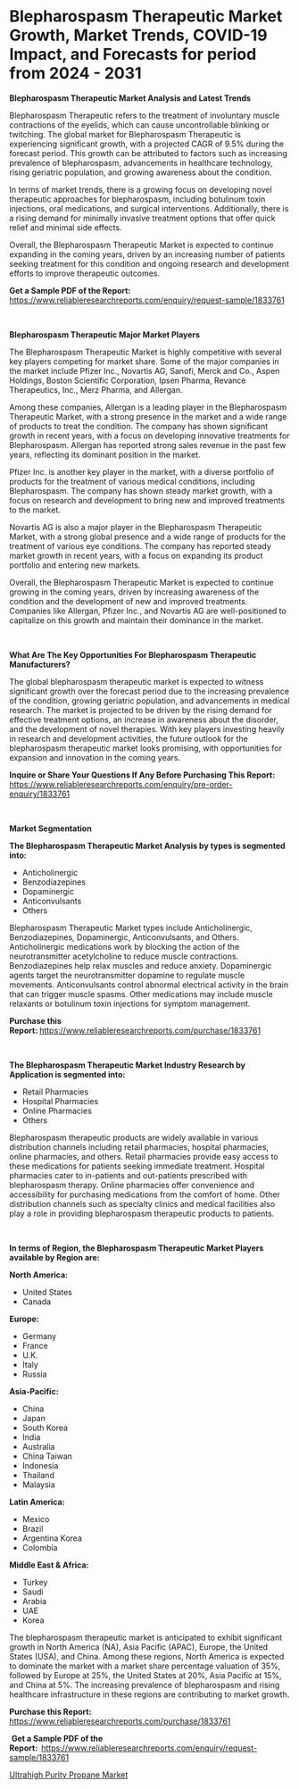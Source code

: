 <p><h1>Blepharospasm Therapeutic Market Growth, Market Trends, COVID-19 Impact, and Forecasts for period from 2024 - 2031</h1></p><p><strong>Blepharospasm Therapeutic Market Analysis and Latest Trends</strong></p>
<p><p>Blepharospasm Therapeutic refers to the treatment of involuntary muscle contractions of the eyelids, which can cause uncontrollable blinking or twitching. The global market for Blepharospasm Therapeutic is experiencing significant growth, with a projected CAGR of 9.5% during the forecast period. This growth can be attributed to factors such as increasing prevalence of blepharospasm, advancements in healthcare technology, rising geriatric population, and growing awareness about the condition.</p><p>In terms of market trends, there is a growing focus on developing novel therapeutic approaches for blepharospasm, including botulinum toxin injections, oral medications, and surgical interventions. Additionally, there is a rising demand for minimally invasive treatment options that offer quick relief and minimal side effects.</p><p>Overall, the Blepharospasm Therapeutic Market is expected to continue expanding in the coming years, driven by an increasing number of patients seeking treatment for this condition and ongoing research and development efforts to improve therapeutic outcomes.</p></p>
<p><strong>Get a Sample PDF of the Report:&nbsp;</strong> <a href="https://www.reliableresearchreports.com/enquiry/request-sample/1833761">https://www.reliableresearchreports.com/enquiry/request-sample/1833761</a></p>
<p>&nbsp;</p>
<p><strong>Blepharospasm Therapeutic Major Market Players</strong></p>
<p><p>The Blepharospasm Therapeutic Market is highly competitive with several key players competing for market share. Some of the major companies in the market include Pfizer Inc., Novartis AG, Sanofi, Merck and Co., Aspen Holdings, Boston Scientific Corporation, Ipsen Pharma, Revance Therapeutics, Inc., Merz Pharma, and Allergan.</p><p>Among these companies, Allergan is a leading player in the Blepharospasm Therapeutic Market, with a strong presence in the market and a wide range of products to treat the condition. The company has shown significant growth in recent years, with a focus on developing innovative treatments for Blepharospasm. Allergan has reported strong sales revenue in the past few years, reflecting its dominant position in the market.</p><p>Pfizer Inc. is another key player in the market, with a diverse portfolio of products for the treatment of various medical conditions, including Blepharospasm. The company has shown steady market growth, with a focus on research and development to bring new and improved treatments to the market.</p><p>Novartis AG is also a major player in the Blepharospasm Therapeutic Market, with a strong global presence and a wide range of products for the treatment of various eye conditions. The company has reported steady market growth in recent years, with a focus on expanding its product portfolio and entering new markets.</p><p>Overall, the Blepharospasm Therapeutic Market is expected to continue growing in the coming years, driven by increasing awareness of the condition and the development of new and improved treatments. Companies like Allergan, Pfizer Inc., and Novartis AG are well-positioned to capitalize on this growth and maintain their dominance in the market.</p></p>
<p>&nbsp;</p>
<p><strong>What Are The Key Opportunities For Blepharospasm Therapeutic Manufacturers?</strong></p>
<p><p>The global blepharospasm therapeutic market is expected to witness significant growth over the forecast period due to the increasing prevalence of the condition, growing geriatric population, and advancements in medical research. The market is projected to be driven by the rising demand for effective treatment options, an increase in awareness about the disorder, and the development of novel therapies. With key players investing heavily in research and development activities, the future outlook for the blepharospasm therapeutic market looks promising, with opportunities for expansion and innovation in the coming years.</p></p>
<p><strong>Inquire or Share Your Questions If Any Before Purchasing This Report:</strong> <a href="https://www.reliableresearchreports.com/enquiry/pre-order-enquiry/1833761">https://www.reliableresearchreports.com/enquiry/pre-order-enquiry/1833761</a></p>
<p>&nbsp;</p>
<p><strong>Market Segmentation</strong></p>
<p><strong>The Blepharospasm Therapeutic Market Analysis by types is segmented into:</strong></p>
<p><ul><li>Anticholinergic</li><li>Benzodiazepines</li><li>Dopaminergic</li><li>Anticonvulsants</li><li>Others</li></ul></p>
<p><p>Blepharospasm Therapeutic Market types include Anticholinergic, Benzodiazepines, Dopaminergic, Anticonvulsants, and Others. Anticholinergic medications work by blocking the action of the neurotransmitter acetylcholine to reduce muscle contractions. Benzodiazepines help relax muscles and reduce anxiety. Dopaminergic agents target the neurotransmitter dopamine to regulate muscle movements. Anticonvulsants control abnormal electrical activity in the brain that can trigger muscle spasms. Other medications may include muscle relaxants or botulinum toxin injections for symptom management.</p></p>
<p><strong>Purchase this Report:&nbsp;</strong><a href="https://www.reliableresearchreports.com/purchase/1833761">https://www.reliableresearchreports.com/purchase/1833761</a></p>
<p>&nbsp;</p>
<p><strong>The Blepharospasm Therapeutic Market Industry Research by Application is segmented into:</strong></p>
<p><ul><li>Retail Pharmacies</li><li>Hospital Pharmacies</li><li>Online Pharmacies</li><li>Others</li></ul></p>
<p><p>Blepharospasm therapeutic products are widely available in various distribution channels including retail pharmacies, hospital pharmacies, online pharmacies, and others. Retail pharmacies provide easy access to these medications for patients seeking immediate treatment. Hospital pharmacies cater to in-patients and out-patients prescribed with blepharospasm therapy. Online pharmacies offer convenience and accessibility for purchasing medications from the comfort of home. Other distribution channels such as specialty clinics and medical facilities also play a role in providing blepharospasm therapeutic products to patients.</p></p>
<p>&nbsp;</p>
<p><strong>In terms of Region, the Blepharospasm Therapeutic Market Players available by Region are:</strong></p>
<p>
    <p> <strong> North America: </strong>
        <ul>
            <li>United States</li>
            <li>Canada</li>
        </ul>
        </p> 
    <p> <strong> Europe: </strong>
        <ul>
            <li>Germany</li>
            <li>France</li>
            <li>U.K.</li>
            <li>Italy</li>
            <li>Russia</li>
        </ul>
        </p> 
    <p> <strong> Asia-Pacific: </strong>
        <ul>
            <li>China</li>
            <li>Japan</li>
            <li>South Korea</li>
            <li>India</li>
            <li>Australia</li>
            <li>China Taiwan</li>
            <li>Indonesia</li>
            <li>Thailand</li>
            <li>Malaysia</li>
        </ul>
        </p> 
    <p> <strong> Latin America: </strong>
        <ul>
            <li>Mexico</li>
            <li>Brazil</li>
            <li>Argentina Korea</li>
            <li>Colombia</li>
        </ul>
        </p> 
    <p> <strong> Middle East & Africa: </strong>
        <ul>
            <li>Turkey</li>
            <li>Saudi</li>
            <li>Arabia</li>
            <li>UAE</li>
            <li>Korea</li>
        </ul>
    </p>
    </p>
<p><p>The blepharospasm therapeutic market is anticipated to exhibit significant growth in North America (NA), Asia Pacific (APAC), Europe, the United States (USA), and China. Among these regions, North America is expected to dominate the market with a market share percentage valuation of 35%, followed by Europe at 25%, the United States at 20%, Asia Pacific at 15%, and China at 5%. The increasing prevalence of blepharospasm and rising healthcare infrastructure in these regions are contributing to market growth.</p></p>
<p><strong>Purchase this Report: </strong><a href="https://www.reliableresearchreports.com/purchase/1833761">https://www.reliableresearchreports.com/purchase/1833761</a></p>
<p>&nbsp;<strong>Get a Sample PDF of the Report:&nbsp;&nbsp;</strong><a href="https://www.reliableresearchreports.com/enquiry/request-sample/1833761">https://www.reliableresearchreports.com/enquiry/request-sample/1833761</a></p>
<p><strong></strong></p>
<p><p><a href="https://github.com/kufem1/Market-Research-Report-List-1/blob/main/ultrahigh-purity-propane-market.md">Ultrahigh Purity Propane Market</a></p></p>